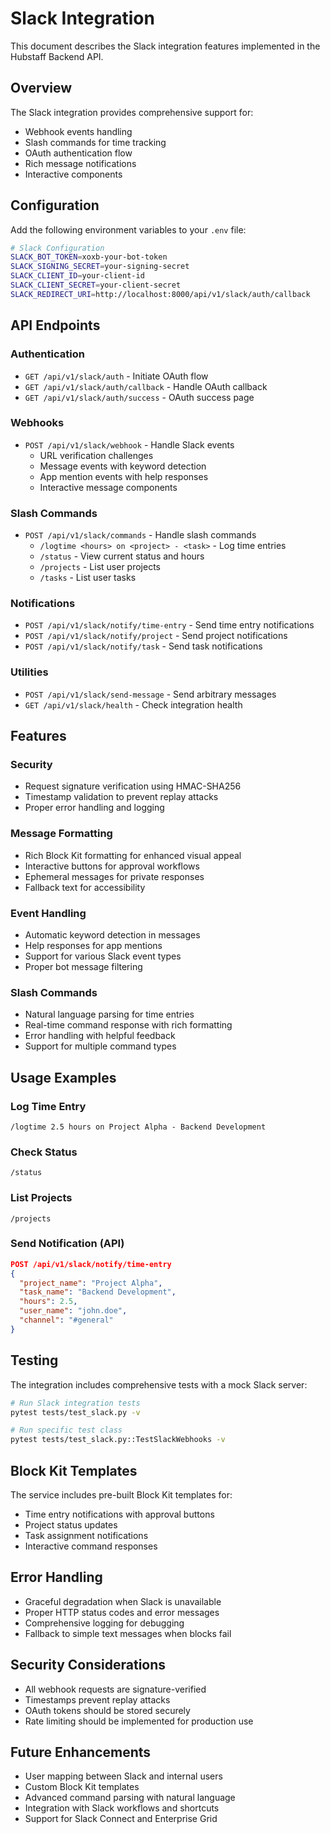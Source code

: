 # Slack Integration

This document describes the Slack integration features implemented in the Hubstaff Backend API.

## Overview

The Slack integration provides comprehensive support for:
- Webhook events handling
- Slash commands for time tracking
- OAuth authentication flow  
- Rich message notifications
- Interactive components

## Configuration

Add the following environment variables to your `.env` file:

```bash
# Slack Configuration
SLACK_BOT_TOKEN=xoxb-your-bot-token
SLACK_SIGNING_SECRET=your-signing-secret
SLACK_CLIENT_ID=your-client-id
SLACK_CLIENT_SECRET=your-client-secret
SLACK_REDIRECT_URI=http://localhost:8000/api/v1/slack/auth/callback
```

## API Endpoints

### Authentication

- `GET /api/v1/slack/auth` - Initiate OAuth flow
- `GET /api/v1/slack/auth/callback` - Handle OAuth callback
- `GET /api/v1/slack/auth/success` - OAuth success page

### Webhooks

- `POST /api/v1/slack/webhook` - Handle Slack events
  - URL verification challenges
  - Message events with keyword detection
  - App mention events with help responses
  - Interactive message components

### Slash Commands

- `POST /api/v1/slack/commands` - Handle slash commands
  - `/logtime <hours> on <project> - <task>` - Log time entries
  - `/status` - View current status and hours
  - `/projects` - List user projects
  - `/tasks` - List user tasks

### Notifications

- `POST /api/v1/slack/notify/time-entry` - Send time entry notifications
- `POST /api/v1/slack/notify/project` - Send project notifications  
- `POST /api/v1/slack/notify/task` - Send task notifications

### Utilities

- `POST /api/v1/slack/send-message` - Send arbitrary messages
- `GET /api/v1/slack/health` - Check integration health

## Features

### Security
- Request signature verification using HMAC-SHA256
- Timestamp validation to prevent replay attacks
- Proper error handling and logging

### Message Formatting
- Rich Block Kit formatting for enhanced visual appeal
- Interactive buttons for approval workflows
- Ephemeral messages for private responses
- Fallback text for accessibility

### Event Handling
- Automatic keyword detection in messages
- Help responses for app mentions
- Support for various Slack event types
- Proper bot message filtering

### Slash Commands
- Natural language parsing for time entries
- Real-time command response with rich formatting
- Error handling with helpful feedback
- Support for multiple command types

## Usage Examples

### Log Time Entry
```
/logtime 2.5 hours on Project Alpha - Backend Development
```

### Check Status
```
/status
```

### List Projects
```
/projects
```

### Send Notification (API)
```json
POST /api/v1/slack/notify/time-entry
{
  "project_name": "Project Alpha",
  "task_name": "Backend Development", 
  "hours": 2.5,
  "user_name": "john.doe",
  "channel": "#general"
}
```

## Testing

The integration includes comprehensive tests with a mock Slack server:

```bash
# Run Slack integration tests
pytest tests/test_slack.py -v

# Run specific test class
pytest tests/test_slack.py::TestSlackWebhooks -v
```

## Block Kit Templates

The service includes pre-built Block Kit templates for:
- Time entry notifications with approval buttons
- Project status updates
- Task assignment notifications
- Interactive command responses

## Error Handling

- Graceful degradation when Slack is unavailable
- Proper HTTP status codes and error messages
- Comprehensive logging for debugging
- Fallback to simple text messages when blocks fail

## Security Considerations

- All webhook requests are signature-verified
- Timestamps prevent replay attacks  
- OAuth tokens should be stored securely
- Rate limiting should be implemented for production use

## Future Enhancements

- User mapping between Slack and internal users
- Custom Block Kit templates
- Advanced command parsing with natural language
- Integration with Slack workflows and shortcuts
- Support for Slack Connect and Enterprise Grid
